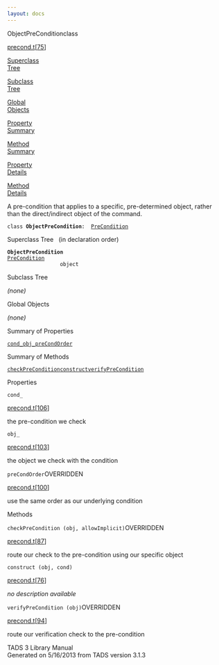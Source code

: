 ```yaml
---
layout: docs
---
```

<span class="title">ObjectPreCondition</span><span class="type">class</span>

[precond.t](../file/precond.t.html)\[[75](../source/precond.t.html#75)\]

[Superclass  
Tree](#_SuperClassTree_)

[Subclass  
Tree](#_SubClassTree_)

[Global  
Objects](#_ObjectSummary_)

[Property  
Summary](#_PropSummary_)

[Method  
Summary](#_MethodSummary_)

[Property  
Details](#_Properties_)

[Method  
Details](#_Methods_)

<div class="fdesc">

A pre-condition that applies to a specific, pre-determined object,
rather than the direct/indirect object of the command.

`class `**`ObjectPreCondition`**` :   `[`PreCondition`](../object/PreCondition.html)

</div>

<span id="_SuperClassTree_"></span>

<div class="mjhd">

<span class="hdln">Superclass Tree</span>   (in declaration order)

</div>

**`ObjectPreCondition`**  
[`PreCondition`](../object/PreCondition.html)  
`                 object`  
<span id="_SubClassTree_"></span>

<div class="mjhd">

<span class="hdln">Subclass Tree</span>  

</div>

*(none)* <span id="_ObjectSummary_"></span>

<div class="mjhd">

<span class="hdln">Global Objects</span>  

</div>

*(none)* <span id="_PropSummary_"></span>

<div class="mjhd">

<span class="hdln">Summary of Properties</span>  

</div>

[`cond_`](#cond_)[`obj_`](#obj_)[`preCondOrder`](#preCondOrder)



<span id="_MethodSummary_"></span>

<div class="mjhd">

<span class="hdln">Summary of Methods</span>  

</div>

[`checkPreCondition`](#checkPreCondition)[`construct`](#construct)[`verifyPreCondition`](#verifyPreCondition)



<span id="_Properties_"></span>

<div class="mjhd">

<span class="hdln">Properties</span>  

</div>

<span id="cond_"></span>

`cond_`

[precond.t](../file/precond.t.html)\[[106](../source/precond.t.html#106)\]

<div class="desc">

the pre-condition we check

</div>

<span id="obj_"></span>

`obj_`

[precond.t](../file/precond.t.html)\[[103](../source/precond.t.html#103)\]

<div class="desc">

the object we check with the condition

</div>

<span id="preCondOrder"></span>

`preCondOrder`<span class="rem">OVERRIDDEN</span>

[precond.t](../file/precond.t.html)\[[100](../source/precond.t.html#100)\]

<div class="desc">

use the same order as our underlying condition

</div>

<span id="_Methods_"></span>

<div class="mjhd">

<span class="hdln">Methods</span>  

</div>

<span id="checkPreCondition"></span>

`checkPreCondition (obj, allowImplicit)`<span class="rem">OVERRIDDEN</span>

[precond.t](../file/precond.t.html)\[[87](../source/precond.t.html#87)\]

<div class="desc">

route our check to the pre-condition using our specific object

</div>

<span id="construct"></span>

`construct (obj, cond)`

[precond.t](../file/precond.t.html)\[[76](../source/precond.t.html#76)\]

<div class="desc">

*no description available*

</div>

<span id="verifyPreCondition"></span>

`verifyPreCondition (obj)`<span class="rem">OVERRIDDEN</span>

[precond.t](../file/precond.t.html)\[[94](../source/precond.t.html#94)\]

<div class="desc">

route our verification check to the pre-condition

</div>

<div class="ftr">

TADS 3 Library Manual  
Generated on 5/16/2013 from TADS version 3.1.3

</div>
